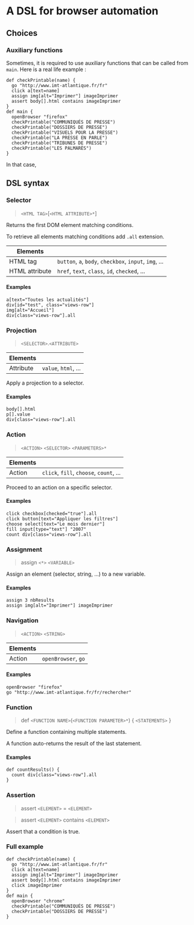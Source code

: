 # A DSL for browser automation

## Choices

### Auxiliary functions
Sometimes, it is required to use auxiliary functions that can be called from `main`.
Here is a real life example :
```
def checkPrintable(name) {
  go "http://www.imt-atlantique.fr/fr"
  click a[text=name]
  assign img[alt="Imprimer"] imageImprimer
  assert body[].html contains imageImprimer
} 
def main {
  openBrowser "firefox"
  checkPrintable("COMMUNIQUÉS DE PRESSE")
  checkPrintable("DOSSIERS DE PRESSE")
  checkPrintable("VISUELS POUR LA PRESSE")
  checkPrintable("LA PRESSE EN PARLE")
  checkPrintable("TRIBUNES DE PRESSE")
  checkPrintable("LES PALMARÈS")
}
```
In that case, 


## DSL syntax

### Selector

> `<HTML TAG>`[`<HTML ATTRIBUTE>*`]

Returns the first DOM element matching conditions.

To retrieve all elements matching conditions add `.all` extension.

| Elements  |   |          
| -         | - |
| HTML tag | `button`, `a`, `body`, `checkbox`, `input`, `img`, ... |
| HTML attribute | `href`, `text`, `class`, `id`, `checked`, ... |

#### Examples

```
a[text="Toutes les actualités"]
div[id="test", class="views-row"]
img[alt="Accueil"]
div[class="views-row"].all
```

### Projection

> `<SELECTOR>`.`<ATTRIBUTE>` 

| Elements  |   |          
| -         | - |
| Attribute | `value`, `html`, ... |

Apply a projection to a selector.

#### Examples

```
body[].html
p[].value
div[class="views-row"].all
```

### Action

> `<ACTION>` `<SELECTOR>` `<PARAMETERS>*` 

| Elements  |   |          
| -         | - |
| Action | `click`, `fill`, `choose`, `count`, ... |

Proceed to an action on a specific selector.

#### Examples

```
click checkbox[checked="true"].all
click button[text="Appliquer les filtres"]
choose select[text="Le mois dernier"]
fill input[type="text"] "2007"
count div[class="views-row"].all
```

### Assignment

> assign `<*>` `<VARIABLE>`

Assign an element (selector, string, ...) to a new variable.

#### Examples

```
assign 3 nbResults
assign img[alt="Imprimer"] imageImprimer
```

### Navigation

> `<ACTION>` `<STRING>`

| Elements  |   |          
| -         | - |
| Action | `openBrowser`, `go` |

#### Examples

```
openBrowser "firefox"
go "http://www.imt-atlantique.fr/fr/rechercher"
```

### Function

> def `<FUNCTION NAME>`(`<FUNCTION PARAMETER>*`) { `<STATEMENTS>` }

Define a function containing multiple statements.

A function auto-returns the result of the last statement.

#### Examples

```
def countResults() {
  count div[class="views-row"].all
}
```

### Assertion

> assert `<ELEMENT>` = `<ELEMENT>`

> assert `<ELEMENT>` contains `<ELEMENT>`

Assert that a condition is true.

### Full example

```
def checkPrintable(name) {
  go "http://www.imt-atlantique.fr/fr"
  click a[text=name]
  assign img[alt="Imprimer"] imageImprimer
  assert body[].html contains imageImprimer
  click imageImprimer
}
def main {
  openBrowser "chrome"
  checkPrintable("COMMUNIQUÉS DE PRESSE")
  checkPrintable("DOSSIERS DE PRESSE")
}
```